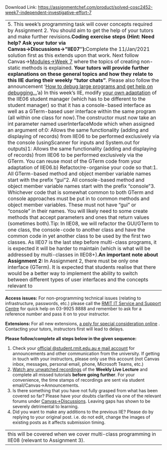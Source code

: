 Download Link: https://assignmentchef.com/product/solved-cosc2452-week7-independent-investigative-effort-7
<br>
<table width="748">

 <tbody>

  <tr>

   <td width="748">5. This week’s programming task will cover concepts required by Assignment 2. You should aim to get the help of your tutors and make further revisions.<strong>Coding exercise steps (Hint: Need help? Ask your tutor via Canvas→Discussions→”IIE07″):</strong>Complete the 11/Jan/2021 solution first as this extends upon that work. Next follow Canvas→<a href="https://rmit.instructure.com/courses/70691/modules">Modules→Week 7</a> where the topics of creating non-static methods is explained. <strong>Your tutors will provide further explanations on these general topics and how they relate to this IIE during their weekly “tutor chats”</strong>. Please also follow the announcement ‘<a href="https://rmit.instructure.com/courses/70691/discussion_topics/1039805">How to debug large programs and get help on</a> <a href="https://rmit.instructure.com/courses/70691/discussion_topics/1039805">debugging…</a>’a)                   In this week’s IIE, modify <u>your own adaptation</u> of the IIE06 student manager (which has to be different to the student manager) so that it has a console-based interface as well as a GTerm-based user interface within the same program (all within one class for now).The constructor must now take an int parameter named userInterfaceMode which when assigned an argument of:0:  Allows the same functionality (adding and displaying of records) from IIE06 to be performed exclusively via the console (usingScanner for inputs and System.out for outputs)1: Allows the same functionality (adding and displaying of records) from IIE06 to be performed exclusively via the GTerm. You can reuse most of the GTerm code from your adaptation of IIE06.b)                   Refactor/re-organise your code so that:1.                   All GTerm-based method and object member variable names start with the prefix “gui”2.                   All console-based method and object member variable names start with the prefix “console”3.                   Whichever code that is somewhat common to both GTerm and console approaches must be put in to common methods and object member variables. These must not have “gui” or “console” in their names. You will likely need to some create methods that accept parameters and ones that return values (sometimes both).Tip: In IIE08, we will refactor the GUI/GTerm to one class, the console-code to another class and have the common code in yet another class to be used by the first two classes. As IIE07 is the last step before multi-class programs, it is expected it will be harder to maintain (which is what will be addressed by multi-classes in IIE08+).<strong>An important note about Assignment 2: </strong>In Assignment 2, there must be only one interface (GTerm). It is expected that students realise that there would be a better way to implement the ability to switch between different types of user interfaces and the concepts relevant to</td>

  </tr>

 </tbody>

</table>

<strong>Access issues:</strong> For non-programming technical issues (relating to infrastructure, passwords, etc.) please call the <a href="https://www.rmit.edu.au/students/support-and-facilities/it-services-for-students/service-and-support-centre">RMIT IT Service and </a><a href="https://www.rmit.edu.au/students/support-and-facilities/it-services-for-students/service-and-support-centre">Support Centre</a> for quick help on 03-9925 8888 and remember to ask for a reference number and pass it on to your instructor.

<strong>Extensions: </strong>For all new extensions,  <a href="https://specon.rmit.edu.au/specon/"> </a><a href="https://specon.rmit.edu.au/specon/">a</a><a href="https://specon.rmit.edu.au/specon/">  </a><a href="https://specon.rmit.edu.au/specon/">pply for special consideration online</a> .  Contacting your tutors, instructors first will lead to delays.

<strong>Please follow/complete all steps below in the given sequence:</strong>

<ol>

 <li>Check your <a href="https://www.rmit.edu.au/students/support-and-facilities/it-services-for-students/email">official</a><a href="https://www.rmit.edu.au/students/support-and-facilities/it-services-for-students/email">  </a><a href="https://www.rmit.edu.au/students/support-and-facilities/it-services-for-students/email">@student.rmit.edu.au e</a><a href="https://www.rmit.edu.au/students/support-and-facilities/it-services-for-students/email">  </a><a href="https://www.rmit.edu.au/students/support-and-facilities/it-services-for-students/email">mail account</a>  for announcements and other communication from the university. If getting in touch with your instructors, please only use this account (not Canvas inbox, messages, personal email, phone, Microsoft Teams, etc.)</li>

 <li><a href="https://rmit.instructure.com/courses/70691/pages/how-to-watch-recordings-of-live-lessons?module_item_id=2768983">Watch any unwatched recordings</a> of the <strong>Weekly Live Lecture</strong> and complete all missed tutorials <strong>before going further</strong>. For your convenience, the time stamps of recordings are sent via student email/Canvas→Announcements.</li>

 <li>Is there something that you have not fully grasped from what has been covered so far? Please have your doubts clarified via one of the relevant forums under <a href="https://rmit.instructure.com/courses/70691/discussion_topics">Canvas→Discussions</a>. Leaving gaps has shown to be severely detrimental to learning.</li>

 <li>Did you want to make any additions to the previous IIE? Please do by replying to your original post. i.e. do not edit, change the images of existing posts as it affects submission timing.</li>

</ol>




<table width="748">

 <tbody>

  <tr>

   <td width="748">this will be covered when we cover multi-class programming in IIE08 (relevant to Assignment 3). </td>

  </tr>

 </tbody>

</table>


